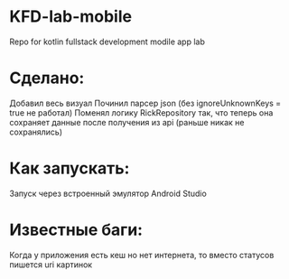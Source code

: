 # KFD-lab-mobile

Repo for kotlin fullstack development modile app lab

# Сделано:
Добавил весь визуал
Починил парсер json (без ignoreUnknownKeys = true не работал)
Поменял логику RickRepository так, что теперь она сохраняет данные после получения из api (раньше никак не сохранялись)

# Как запускать:
Запуск через встроенный эмулятор Android Studio
# Известные баги:
Когда у приложения есть кеш но нет интернета, то вместо статусов пишется uri картинок